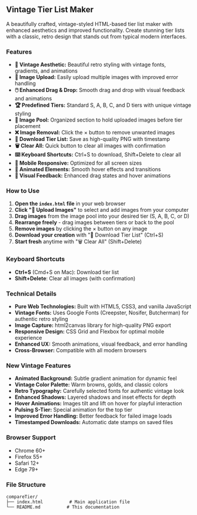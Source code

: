 ## Vintage Tier List Maker

A beautifully crafted, vintage-styled HTML-based tier list maker with enhanced aesthetics and improved functionality. Create stunning tier lists with a classic, retro design that stands out from typical modern interfaces.

### Features

* **🎨 Vintage Aesthetic:** Beautiful retro styling with vintage fonts, gradients, and animations
* **📁 Image Upload:** Easily upload multiple images with improved error handling
* **🖱️ Enhanced Drag & Drop:** Smooth drag and drop with visual feedback and animations
* **🏆 Predefined Tiers:** Standard S, A, B, C, and D tiers with unique vintage styling
* **🎯 Image Pool:** Organized section to hold uploaded images before tier placement
* **❌ Image Removal:** Click the × button to remove unwanted images
* **💾 Download Tier List:** Save as high-quality PNG with timestamp
* **🗑️ Clear All:** Quick button to clear all images with confirmation
* **⌨️ Keyboard Shortcuts:** Ctrl+S to download, Shift+Delete to clear all
* **📱 Mobile Responsive:** Optimized for all screen sizes
* **🔄 Animated Elements:** Smooth hover effects and transitions
* **🎪 Visual Feedback:** Enhanced drag states and hover animations

### How to Use

1.  **Open the `index.html` file** in your web browser
2.  **Click "📁 Upload Images"** to select and add images from your computer
3.  **Drag images** from the image pool into your desired tier (S, A, B, C, or D)
4.  **Rearrange freely** - drag images between tiers or back to the pool
5.  **Remove images** by clicking the × button on any image
6.  **Download your creation** with "💾 Download Tier List" (Ctrl+S)
7.  **Start fresh** anytime with "🗑️ Clear All" (Shift+Delete)

### Keyboard Shortcuts

* **Ctrl+S** (Cmd+S on Mac): Download tier list
* **Shift+Delete**: Clear all images (with confirmation)

### Technical Details

* **Pure Web Technologies:** Built with HTML5, CSS3, and vanilla JavaScript
* **Vintage Fonts:** Uses Google Fonts (Creepster, Nosifer, Butcherman) for authentic retro styling
* **Image Capture:** html2canvas library for high-quality PNG export
* **Responsive Design:** CSS Grid and Flexbox for optimal mobile experience
* **Enhanced UX:** Smooth animations, visual feedback, and error handling
* **Cross-Browser:** Compatible with all modern browsers

### New Vintage Features

* **Animated Background:** Subtle gradient animation for dynamic feel
* **Vintage Color Palette:** Warm browns, golds, and classic colors
* **Retro Typography:** Carefully selected fonts for authentic vintage look
* **Enhanced Shadows:** Layered shadows and inset effects for depth
* **Hover Animations:** Images tilt and lift on hover for playful interaction
* **Pulsing S-Tier:** Special animation for the top tier
* **Improved Error Handling:** Better feedback for failed image loads
* **Timestamped Downloads:** Automatic date stamps on saved files

### Browser Support

* Chrome 60+
* Firefox 55+
* Safari 12+
* Edge 79+

### File Structure

```
compareTier/
├── index.html          # Main application file
└── README.md          # This documentation
```